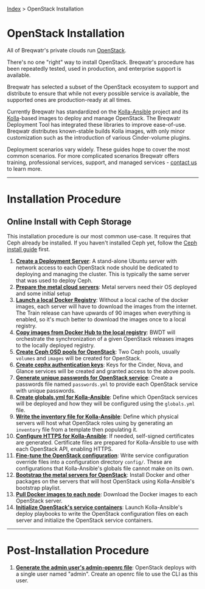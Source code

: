 [Index](/)
\> OpenStack Installation

# OpenStack Installation

All of Breqwatr's private clouds run [OpenStack](https://www.openstack.org/software/).

There's no one "right" way to install OpenStack. Breqwatr's procedure has
been repeatedly tested, used in production, and enterprise support is
available.

Breqwatr has selected a subset of the OpenStack ecosystem to support
and distribute to ensure that while not every possible service is available,
the supported ones are production-ready at all times.

Currently Breqwatr has standardized on the
[Kolla-Ansible](https://github.com/openstack/kolla-ansible) project and its
[Kolla](https://github.com/openstack/kolla)-based images to deploy and manage
OpenStack. The Breqwatr Deployment Tool has integrated these libraries to
improve ease-of-use. Breqwatr distributes known-stable builds Kolla images,
with only minor customization such as the introduction of various Cinder-volume
plugins.


Deployment scenarios vary widely. These guides hope to cover the most common
scenarios. For more complicated scenarios Breqwatr offers training,
professional services, support, and managed services - [contact us](mailto:sales@breqwatr.com)
to learn more.


---


# Installation Procedure

## Online Install with Ceph Storage

This installation procedure is our most common use-case. It requires that
Ceph already be installed. If you haven't installed Ceph yet, follow the
[Ceph install guide](/ceph-install.html) first.

1. [**Create a Deployment Server**](/deployment-server.html): A stand-alone Ubuntu
   server with network access to each OpenStack node should be dedicated to
   deploying and managing the cluster. This is typically the same server that
   was used to deploy Ceph.
1. [**Prepare the metal cloud servers**](/openstack-server-setup.html):
   Metal servers need their OS deployed and some initial setup
1. [**Launch a local Docker Registry**](/registry.html): Without a local cache of
   the docker images, each server will have to download the images from the
   internet. The Train release can have upwards of 90 images when everything is
   enabled, so it's much better to download the images once to a local
   registry.
1. [**Copy images from Docker Hub to the local registry**](/openstack-registry-mirror.html):
   BWDT will orchestrate the synchronization of a given OpenStack releases
   images to the locally deployed registry.
1. [**Create Ceph OSD pools for OpenStack**](/ceph-pools.html): Two Ceph pools,
   usually `volumes` and `images` will be created for OpenStack.
1. [**Create cephx authentication keys**](/ceph-cephx-keys.html): Keys for the
   Cinder, Nova, and Glance services will be created and granted access to the
   above pools.
1. [**Generate unique passwords for OpenStack service**](/openstack-kolla-passwords.html):
   Create a passwords file named `passwords.yml` to provide each OpenStack
   service with unique passwords.
1. [**Create globals.yml for Kolla-Ansible**](/openstack-kolla-globals.html):
   Define which OpenStack services will be deployed and how they will be
   configured using the `globals.yml` file.
1. [**Write the inventory file for Kolla-Ansible**](/openstack-kolla-inventory.html):
   Define which physical servers will host what OpenStack roles using by
   generating an `inventory` file from a template then populating it.
1. [**Configure HTTPS for Kolla-Ansible**](/openstack-kolla-certificates.md):
   If needed, self-signed certificates are generated. Certificate files are
   prepared for Kolla-Ansible to use with each OpenStack API, enabling HTTPS.
1. [**Fine-tune the OpenStack configuration**](/openstack-kolla-config.html):
   Write service configuration override files into a configuration directory
   `config/`. These are configurations that Kolla-Ansible's globals file cannot
   make on its own.
1. [**Bootstrap the metal servers for OpenStack**](/openstack-kolla-bootstrap.html):
   Install Docker and other packages on the servers that will host OpenStack
   using Kolla-Ansible's bootstrap playlist.
1. [**Pull Docker images to each node**](/openstack-kolla-pull.html):
   Download the Docker images to each OpenStack server.
1. [**Initialize OpenStack's service containers**](/openstack-kolla-deploy.html):
   Launch Kolla-Ansible's deploy playbooks to write the OpenStack configuration
   files on each server and initialize the OpenStack service containers.

---

# Post-Installation Procedure

1. [**Generate the admin user's admin-openrc file**](): OpenStack deploys with a
   single user named "admin". Create an openrc file to use the CLI as this
   user.
